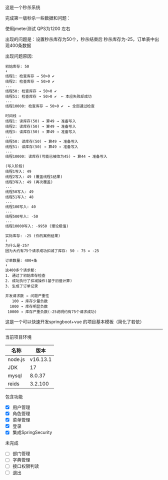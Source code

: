 这是一个秒杀系统

完成第一版秒杀一些数据和问题：

使用jmeter测试 QPS为1200 左右

出现的问题是：设置秒杀库存为50个，秒杀结束后 秒杀库存为-25，订单表中出现400条数据

出现问题原因:

```plaintext
初始库存: 50
↓
线程1: 检查库存 → 50>0 ✔️
线程2: 检查库存 → 50>0 ✔️
...
线程50: 检查库存 → 50>0 ✔️
线程51: 检查库存 → 50>0 ✔️  ← 本应失败却成功
...
线程10000: 检查库存 → 50>0 ✔️  ← 全部通过检查
```

```plaintext
时间线 →
线程1: 读库存(50) → 算49 → 准备写入
线程2: 读库存(50) → 算49 → 准备写入
线程3: 读库存(50) → 算49 → 准备写入
...
线程50: 读库存(50) → 算49 → 准备写入
线程51: 读库存(50) → 算49 → 准备写入
...
线程10000: 读库存(可能已被改为45) → 算44 → 准备写入

(写入阶段)
线程1写入: 49
线程2写入: 49 (覆盖线程1结果)
线程3写入: 49 (再次覆盖)
...
线程50写入: 49
线程51写入: 48
...
线程100写入: 40
...
线程500写入: -50
...
线程10000写入: -9950 (理论极值)
```

```plaintext
实际库存: -25 (你的案例结果)
↓
为什么是-25?
因为大约有75个请求成功扣减了库存: 50 - 75 = -25

订单数量: 400+条
↓
这400多个请求都:
1. 通过了初始库存检查
2. 成功执行了扣减操作(基于旧值计算)
3. 生成了订单记录
```

```plaintext
并发请求数 → 问题严重性
   100 → 库存少量负数
  1000 → 库存明显负数
 10000 → 库存严重负数(-25说明约有75个请求成功)
```

这是一个可以快速开发springboot+vue 的项目基本模板（简化了若依）

------

当前项目环境

| 名称    | 版本     |
| ------- | -------- |
| node.js | v16.13.1 |
| JDK     | 17       |
| mysql   | 8.0.37   |
| reids   | 3.2.100  |

包含功能

- [x] 用户管理
- [x] 角色管理
- [x] 菜单管理
- [x] 登录
- [x] 集成SpringSecurity

未完成

- [ ] 部门管理
- [ ] 字典管理
- [ ] 接口权限判读
- [ ] 退出
